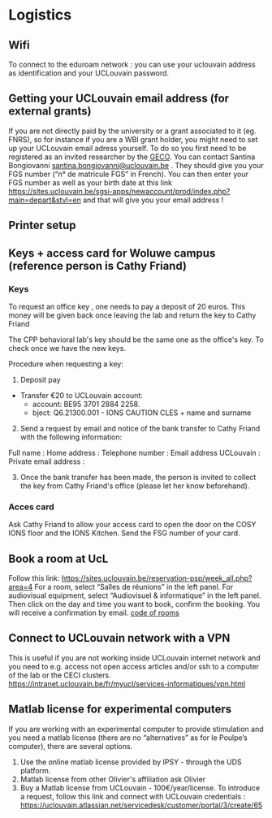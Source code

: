 # Logistics
## Wifi
To connect to the eduroam network : you can use your uclouvain address as identification and your UCLouvain password.
## Getting your UCLouvain email address (for external grants)
If you are not directly paid by the university or a grant associated to it (eg. FNRS), so for instance if you are a WBI grant holder, you might need to set up your UCLouvain email adress yourself. To do so you first need to be registered as an invited researcher by the [GECO](https://uclouvain.be/fr/repertoires/entites/geco). You can contact Santina Bongiovanni santina.bongiovanni@uclouvain.be . They should give you your FGS number (“n° de matricule FGS” in French). You can then enter your FGS number as well as your birth date at this link https://sites.uclouvain.be/sgsi-apps/newaccount/prod/index.php?main=depart&stvl=en and that will give you your email address ! 

## Printer setup

## Keys + access card for Woluwe campus (reference person is Cathy Friand)


### Keys

To request an office key , one needs to pay a deposit of 20 euros. This money will be given back once leaving the lab and return the key to Cathy Friand

The CPP behavioral lab's key should be the same one as the office's key. To check once we have the new keys.


Procedure when requesting a key:

1. Deposit pay
- Transfer €20 to UCLouvain account:
  - account: BE95 3701 2884 2258.
  - bject: Q6.21300.001 - IONS CAUTION CLES + name and surname

2. Send a request by email and notice of the bank transfer to Cathy Friand with the following information:

Full name :
Home address :
Telephone number :
Email address UCLouvain :
Private email address :

3. Once the bank transfer has been made, the person is invited to collect the key from Cathy Friand's office (please let her know beforehand).

### Acces card

Ask Cathy Friand to allow your access card to open the door on the COSY IONS floor and the IONS Kitchen. Send the FSG number of your card.

## Book a room at UcL
Follow this link: https://sites.uclouvain.be/reservation-psp/week_all.php?area=4 
For a room, select “Salles de réunions” in the left panel.
For audiovisual equipment, select “Audiovisuel & informatique” in the left panel. 
Then click on the day and time you want to book, confirm the booking. You will receive a confirmation by email. 
[code of rooms](https://docs.google.com/spreadsheets/d/1noz9ahlZZbodrDXmA0WsKUirx_jSje9D/edit?usp=sharing&ouid=108196860902997612702&rtpof=true&sd=true)


## Connect to UCLouvain network with a VPN
This is useful if you are not working inside UCLouvain internet network and you need to e.g. access not open access articles and/or ssh to a computer of the lab or the CECI clusters.
https://intranet.uclouvain.be/fr/myucl/services-informatiques/vpn.html

## Matlab license for experimental computers
If you are working with an experimental computer to provide stimulation and you need a matlab license (there are no “alternatives” as for le Poulpe’s computer), there are several options. 
1. Use the online matlab license provided by IPSY - through the UDS platform. 
2. Matlab license from other Olivier's affiliation ask Olivier
3. Buy a Matlab license from UCLouvain - 100€/year/license.
To introduce a request, follow this link and connect with UCLouvain credentials : 
https://uclouvain.atlassian.net/servicedesk/customer/portal/3/create/65
